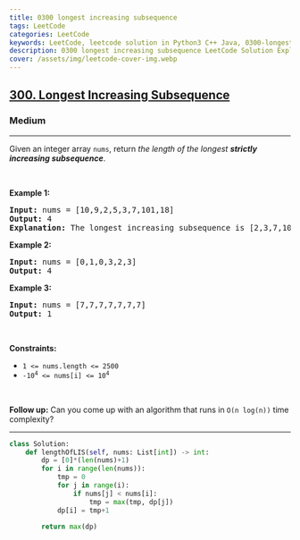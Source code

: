 ```yaml
---
title: 0300 longest increasing subsequence
tags: LeetCode
categories: LeetCode
keywords: LeetCode, leetcode solution in Python3 C++ Java, 0300-longest-increasing-subsequence solution
description: 0300 longest increasing subsequence LeetCode Solution Explained
cover: /assets/img/leetcode-cover-img.webp
---
```





<h2><a href="https://leetcode.com/problems/longest-increasing-subsequence/">300. Longest Increasing Subsequence</a></h2><h3>Medium</h3><hr><div><p>Given an integer array <code>nums</code>, return <em>the length of the longest <strong>strictly increasing </strong></em><span data-keyword="subsequence-array"><em><strong>subsequence</strong></em></span>.</p>

<p>&nbsp;</p>
<p><strong class="example">Example 1:</strong></p>

<pre><strong>Input:</strong> nums = [10,9,2,5,3,7,101,18]
<strong>Output:</strong> 4
<strong>Explanation:</strong> The longest increasing subsequence is [2,3,7,101], therefore the length is 4.
</pre>

<p><strong class="example">Example 2:</strong></p>

<pre><strong>Input:</strong> nums = [0,1,0,3,2,3]
<strong>Output:</strong> 4
</pre>

<p><strong class="example">Example 3:</strong></p>

<pre><strong>Input:</strong> nums = [7,7,7,7,7,7,7]
<strong>Output:</strong> 1
</pre>

<p>&nbsp;</p>
<p><strong>Constraints:</strong></p>

<ul>
	<li><code>1 &lt;= nums.length &lt;= 2500</code></li>
	<li><code>-10<sup>4</sup> &lt;= nums[i] &lt;= 10<sup>4</sup></code></li>
</ul>

<p>&nbsp;</p>
<p><b>Follow up:</b>&nbsp;Can you come up with an algorithm that runs in&nbsp;<code>O(n log(n))</code> time complexity?</p>
</div>

---




```python
class Solution:
    def lengthOfLIS(self, nums: List[int]) -> int:
        dp = [0]*(len(nums)+1)
        for i in range(len(nums)):
            tmp = 0
            for j in range(i):
                if nums[j] < nums[i]:
                    tmp = max(tmp, dp[j])
            dp[i] = tmp+1
        
        return max(dp)
```
